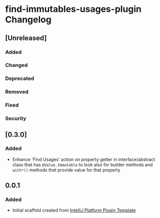<!-- Keep a Changelog guide -> https://keepachangelog.com -->

# find-immutables-usages-plugin Changelog

## [Unreleased]
### Added

### Changed

### Deprecated

### Removed

### Fixed

### Security
## [0.3.0]

### Added
- Enhance 'Find Usages' action on property getter in interface/abstract class
  that has `@Value.Immutable` to look also for builder methods and `with*()` methods
  that provide value for that property

## 0.0.1
### Added
- Initial scaffold created from [IntelliJ Platform Plugin Template](https://github.com/JetBrains/intellij-platform-plugin-template)
